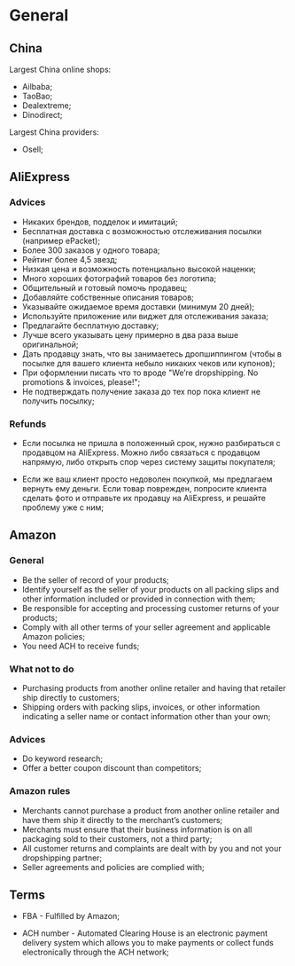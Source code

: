 # General

## China

Largest China online shops:

- Ailbaba;
- TaoBao;
- Dealextreme;
- Dinodirect;

Largest China providers:

- Osell;

## AliExpress

### Advices

- Никаких брендов, подделок и имитаций;
- Бесплатная доставка с возможностью отслеживания посылки (например ePacket);
- Более 300 заказов у одного товара;
- Рейтинг более 4,5 звезд;
- Низкая цена и возможность потенциально высокой наценки;
- Много хороших фотографий товаров без логотипа;
- Общительный и готовый помочь продавец;
- Добавляйте собственные описания товаров;
- Указывайте ожидаемое время доставки (минимум 20 дней);
- Используйте приложение или виджет для отслеживания заказа;
- Предлагайте бесплатную доставку;
- Лучше всего указывать цену примерно в два раза выше оригинальной;
- Дать продавцу знать, что вы занимаетесь дропшиппингом (чтобы в посылке для вашего клиента небыло никаких чеков или купонов);
- При оформлении писать что то вроде "We’re dropshipping. No promotions & invoices, please!";
- Не подтверждать получение заказа до тех пор пока клиент не получить посылку;

### Refunds

- Если посылка не пришла в положенный срок, нужно разбираться с продавцом на AliExpress. Можно либо связаться с продавцом напрямую, либо открыть спор через систему защиты покупателя;

- Если же ваш клиент просто недоволен покупкой, мы предлагаем вернуть ему деньги. Если товар поврежден, попросите клиента сделать фото и отправьте их продавцу на AliExpress, и решайте проблему уже с ним;

## Amazon

### General

- Be the seller of record of your products;
- Identify yourself as the seller of your products on all packing slips and other information included or provided in connection with them;
- Be responsible for accepting and processing customer returns of your products;
- Comply with all other terms of your seller agreement and applicable Amazon policies;
- You need ACH to receive funds;

### What not to do

- Purchasing products from another online retailer and having that retailer ship directly to customers;
- Shipping orders with packing slips, invoices, or other information indicating a seller name or contact information other than your own;

### Advices

- Do keyword research;
- Offer a better coupon discount than competitors;

### Amazon rules

- Merchants cannot purchase a product from another online retailer and have them ship it directly to the merchant’s customers;
- Merchants must ensure that their business information is on all packaging sold to their customers, not a third party;
- All customer returns and complaints are dealt with by you and not your dropshipping partner;
- Seller agreements and policies are complied with;

## Terms

- FBA - Fulfilled by Amazon;

- ACH number - Automated Clearing House is an electronic payment delivery system which allows you to make payments or collect funds electronically through the ACH network;
